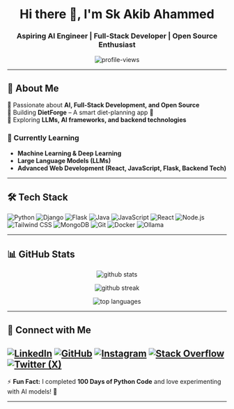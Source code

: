 <h1 align="center">Hi there 👋, I'm Sk Akib Ahammed</h1>
<h3 align="center">Aspiring AI Engineer | Full-Stack Developer | Open Source Enthusiast</h3>

<p align="center">
  <img src="https://komarev.com/ghpvc/?username=AkibDa&label=Profile%20Views&color=0e75b6&style=flat" alt="profile-views" />
</p>

---

## 🚀 About Me  
🔹 Passionate about **AI, Full-Stack Development, and Open Source**  
🔹 Building **DietForge** – A smart diet-planning app 🥗  
🔹 Exploring **LLMs, AI frameworks, and backend technologies**  

### 🌱 Currently Learning  
- **Machine Learning & Deep Learning**  
- **Large Language Models (LLMs)**  
- **Advanced Web Development (React, JavaScript, Flask, Backend Tech)**  

---

## 🛠️ Tech Stack

![Python](https://img.shields.io/badge/Python-3776AB?style=for-the-badge&logo=python&logoColor=white)
![Django](https://img.shields.io/badge/Django-092E20?style=for-the-badge&logo=django&logoColor=white)
![Flask](https://img.shields.io/badge/Flask-000000?style=for-the-badge&logo=flask&logoColor=white)
![Java](https://img.shields.io/badge/Java-007396?style=for-the-badge&logo=java&logoColor=white)
![JavaScript](https://img.shields.io/badge/JavaScript-F7DF1E?style=for-the-badge&logo=javascript&logoColor=black)
![React](https://img.shields.io/badge/React-20232A?style=for-the-badge&logo=react&logoColor=61DAFB)
![Node.js](https://img.shields.io/badge/Node.js-339933?style=for-the-badge&logo=nodedotjs&logoColor=white)
![Tailwind CSS](https://img.shields.io/badge/Tailwind_CSS-06B6D4?style=for-the-badge&logo=tailwindcss&logoColor=white)
![MongoDB](https://img.shields.io/badge/MongoDB-4EA94B?style=for-the-badge&logo=mongodb&logoColor=white)
![Git](https://img.shields.io/badge/Git-F05032?style=for-the-badge&logo=git&logoColor=white)
![Docker](https://img.shields.io/badge/Docker-2496ED?style=for-the-badge&logo=docker&logoColor=white)
![Ollama](https://img.shields.io/badge/Ollama-121212?style=for-the-badge&logo=data:image/svg+xml;base64,PHN2ZyB4bWxucz0iaHR0cDovL3d3dy53My5vcmcvMjAwMC9zdmciIHZpZXdCb3g9IjAgMCAyNDAgMjQwIj48cGF0aCBkPSJNMjIwIDEzOEgxMDNhMTMgMTMgMCAwIDEtMTMtMTNWMzJhMTMgMTMgMCAwIDEtMTMtMTNIMjBhMTMgMTMgMCAwIDEgMTMgMTN2OTJhMTMgMTMgMCAwIDEgMTMgMTNoMTAwYTIwIDIwIDAgMCAwIDIwLTIwIDEzIDEzIDAgMCAwLTEzLTEzWiIgZmlsbD0iI2ZmZiIvPjwvc3ZnPg==&logoColor=white)


---

## 📊 GitHub Stats  
<p align="center">
  <img src="https://github-readme-stats.vercel.app/api?username=AkibDa&show_icons=true&theme=tokyonight" alt="github stats" />
</p>

<p align="center">
  <img src="https://github-readme-streak-stats.herokuapp.com/?user=AkibDa&theme=tokyonight" alt="github streak" />
</p>

<p align="center">
  <img src="https://github-readme-stats.vercel.app/api/top-langs/?username=AkibDa&layout=compact&theme=tokyonight" alt="top languages" />
</p>

---
## 🔗 Connect with Me

[![LinkedIn](https://img.shields.io/badge/LinkedIn-Connect-blue?style=for-the-badge&logo=linkedin)](https://www.linkedin.com/in/sk-akib-ahammed/)
[![GitHub](https://img.shields.io/badge/GitHub-Follow-black?style=for-the-badge&logo=github)](https://github.com/AkibDa)
[![Instagram](https://img.shields.io/badge/Instagram-Follow-E4405F?style=for-the-badge&logo=instagram&logoColor=white)](https://www.instagram.com/_akib.shann_/)
[![Stack Overflow](https://img.shields.io/badge/Stack%20Overflow-Profile-F58025?style=for-the-badge&logo=stackoverflow&logoColor=white)](https://stackoverflow.com/users/29646908/sk-akib-ahammed)
[![Twitter (X)](https://img.shields.io/badge/Twitter-Follow-1DA1F2?style=for-the-badge&logo=twitter&logoColor=white)](https://x.com/sk_ahammed61764)
---

⚡ **Fun Fact:** I completed **100 Days of Python Code** and love experimenting with AI models! 🚀  

---
